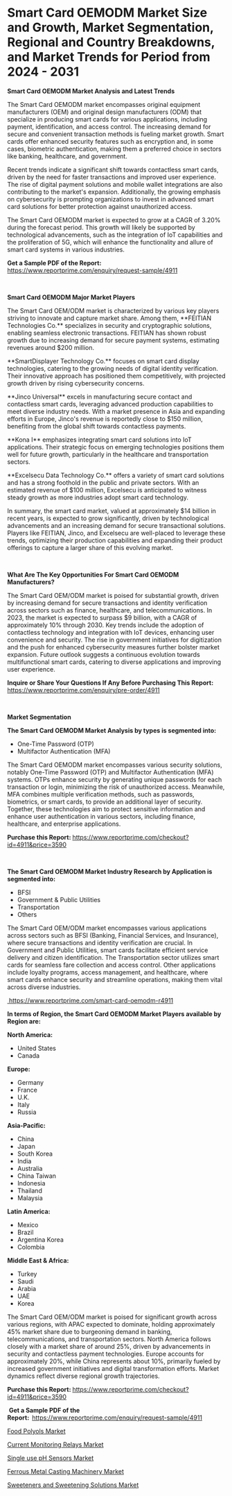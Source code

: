 <p><h1>Smart Card OEMODM Market Size and Growth, Market Segmentation, Regional and Country Breakdowns, and Market Trends for Period from 2024 -  2031</h1></p><p><strong>Smart Card OEMODM Market Analysis and Latest Trends</strong></p>
<p><p>The Smart Card OEMODM market encompasses original equipment manufacturers (OEM) and original design manufacturers (ODM) that specialize in producing smart cards for various applications, including payment, identification, and access control. The increasing demand for secure and convenient transaction methods is fueling market growth. Smart cards offer enhanced security features such as encryption and, in some cases, biometric authentication, making them a preferred choice in sectors like banking, healthcare, and government.</p><p>Recent trends indicate a significant shift towards contactless smart cards, driven by the need for faster transactions and improved user experience. The rise of digital payment solutions and mobile wallet integrations are also contributing to the market's expansion. Additionally, the growing emphasis on cybersecurity is prompting organizations to invest in advanced smart card solutions for better protection against unauthorized access.</p><p>The Smart Card OEMODM market is expected to grow at a CAGR of 3.20% during the forecast period. This growth will likely be supported by technological advancements, such as the integration of IoT capabilities and the proliferation of 5G, which will enhance the functionality and allure of smart card systems in various industries.</p></p>
<p><strong>Get a Sample PDF of the Report:&nbsp;</strong> <a href="https://www.reportprime.com/enquiry/request-sample/4911?utm_campaign=1413&utm_medium=2&utm_source=Github&utm_content=ia&utm_term=10102024&utm_id=smart-card-oemodm">https://www.reportprime.com/enquiry/request-sample/4911</a></p>
<p>&nbsp;</p>
<p><strong>Smart Card OEMODM Major Market Players</strong></p>
<p><p>The Smart Card OEM/ODM market is characterized by various key players striving to innovate and capture market share. Among them, **FEITIAN Technologies Co.** specializes in security and cryptographic solutions, enabling seamless electronic transactions. FEITIAN has shown robust growth due to increasing demand for secure payment systems, estimating revenues around $200 million.</p><p>**SmartDisplayer Technology Co.** focuses on smart card display technologies, catering to the growing needs of digital identity verification. Their innovative approach has positioned them competitively, with projected growth driven by rising cybersecurity concerns.</p><p>**Jinco Universal** excels in manufacturing secure contact and contactless smart cards, leveraging advanced production capabilities to meet diverse industry needs. With a market presence in Asia and expanding efforts in Europe, Jinco's revenue is reportedly close to $150 million, benefiting from the global shift towards contactless payments.</p><p>**Kona I** emphasizes integrating smart card solutions into IoT applications. Their strategic focus on emerging technologies positions them well for future growth, particularly in the healthcare and transportation sectors.</p><p>**Excelsecu Data Technology Co.** offers a variety of smart card solutions and has a strong foothold in the public and private sectors. With an estimated revenue of $100 million, Excelsecu is anticipated to witness steady growth as more industries adopt smart card technology.</p><p>In summary, the smart card market, valued at approximately $14 billion in recent years, is expected to grow significantly, driven by technological advancements and an increasing demand for secure transactional solutions. Players like FEITIAN, Jinco, and Excelsecu are well-placed to leverage these trends, optimizing their production capabilities and expanding their product offerings to capture a larger share of this evolving market.</p></p>
<p>&nbsp;</p>
<p><strong>What Are The Key Opportunities For Smart Card OEMODM Manufacturers?</strong></p>
<p><p>The Smart Card OEM/ODM market is poised for substantial growth, driven by increasing demand for secure transactions and identity verification across sectors such as finance, healthcare, and telecommunications. In 2023, the market is expected to surpass $9 billion, with a CAGR of approximately 10% through 2030. Key trends include the adoption of contactless technology and integration with IoT devices, enhancing user convenience and security. The rise in government initiatives for digitization and the push for enhanced cybersecurity measures further bolster market expansion. Future outlook suggests a continuous evolution towards multifunctional smart cards, catering to diverse applications and improving user experience.</p></p>
<p><strong>Inquire or Share Your Questions If Any Before Purchasing This Report:</strong> <a href="https://www.reportprime.com/enquiry/pre-order/4911?utm_campaign=1413&utm_medium=2&utm_source=Github&utm_content=ia&utm_term=10102024&utm_id=smart-card-oemodm">https://www.reportprime.com/enquiry/pre-order/4911</a></p>
<p>&nbsp;</p>
<p><strong>Market Segmentation</strong></p>
<p><strong>The Smart Card OEMODM Market Analysis by types is segmented into:</strong></p>
<p><ul><li>One-Time Password (OTP)</li><li>Multifactor Authentication (MFA)</li></ul></p>
<p><p>The Smart Card OEMODM market encompasses various security solutions, notably One-Time Password (OTP) and Multifactor Authentication (MFA) systems. OTPs enhance security by generating unique passwords for each transaction or login, minimizing the risk of unauthorized access. Meanwhile, MFA combines multiple verification methods, such as passwords, biometrics, or smart cards, to provide an additional layer of security. Together, these technologies aim to protect sensitive information and enhance user authentication in various sectors, including finance, healthcare, and enterprise applications.</p></p>
<p><strong>Purchase this Report:&nbsp;</strong><a href="https://www.reportprime.com/checkout?id=4911&price=3590&utm_campaign=1413&utm_medium=2&utm_source=Github&utm_content=ia&utm_term=10102024&utm_id=smart-card-oemodm">https://www.reportprime.com/checkout?id=4911&price=3590</a></p>
<p>&nbsp;</p>
<p><strong>The Smart Card OEMODM Market Industry Research by Application is segmented into:</strong></p>
<p><ul><li>BFSI</li><li>Government & Public Utilities</li><li>Transportation</li><li>Others</li></ul></p>
<p><p>The Smart Card OEM/ODM market encompasses various applications across sectors such as BFSI (Banking, Financial Services, and Insurance), where secure transactions and identity verification are crucial. In Government and Public Utilities, smart cards facilitate efficient service delivery and citizen identification. The Transportation sector utilizes smart cards for seamless fare collection and access control. Other applications include loyalty programs, access management, and healthcare, where smart cards enhance security and streamline operations, making them vital across diverse industries.</p></p>
<p><a href="https://www.reportprime.com/smart-card-oemodm-r4911?utm_campaign=1413&utm_medium=2&utm_source=Github&utm_content=ia&utm_term=10102024&utm_id=smart-card-oemodm">&nbsp;https://www.reportprime.com/smart-card-oemodm-r4911</a></p>
<p><strong>In terms of Region, the Smart Card OEMODM Market Players available by Region are:</strong></p>
<p>
    <p> <strong> North America: </strong>
        <ul>
            <li>United States</li>
            <li>Canada</li>
        </ul>
        </p> 
    <p> <strong> Europe: </strong>
        <ul>
            <li>Germany</li>
            <li>France</li>
            <li>U.K.</li>
            <li>Italy</li>
            <li>Russia</li>
        </ul>
        </p> 
    <p> <strong> Asia-Pacific: </strong>
        <ul>
            <li>China</li>
            <li>Japan</li>
            <li>South Korea</li>
            <li>India</li>
            <li>Australia</li>
            <li>China Taiwan</li>
            <li>Indonesia</li>
            <li>Thailand</li>
            <li>Malaysia</li>
        </ul>
        </p> 
    <p> <strong> Latin America: </strong>
        <ul>
            <li>Mexico</li>
            <li>Brazil</li>
            <li>Argentina Korea</li>
            <li>Colombia</li>
        </ul>
        </p> 
    <p> <strong> Middle East & Africa: </strong>
        <ul>
            <li>Turkey</li>
            <li>Saudi</li>
            <li>Arabia</li>
            <li>UAE</li>
            <li>Korea</li>
        </ul>
    </p>
    </p>
<p><p>The Smart Card OEM/ODM market is poised for significant growth across various regions, with APAC expected to dominate, holding approximately 45% market share due to burgeoning demand in banking, telecommunications, and transportation sectors. North America follows closely with a market share of around 25%, driven by advancements in security and contactless payment technologies. Europe accounts for approximately 20%, while China represents about 10%, primarily fueled by increased government initiatives and digital transformation efforts. Market dynamics reflect diverse regional growth trajectories.</p></p>
<p><strong>Purchase this Report: </strong><a href="https://www.reportprime.com/checkout?id=4911&price=3590&utm_campaign=1413&utm_medium=2&utm_source=Github&utm_content=ia&utm_term=10102024&utm_id=smart-card-oemodm">https://www.reportprime.com/checkout?id=4911&price=3590</a></p>
<p>&nbsp;<strong>Get a Sample PDF of the Report:&nbsp;&nbsp;</strong><a href="https://www.reportprime.com/enquiry/request-sample/4911?utm_campaign=1413&utm_medium=2&utm_source=Github&utm_content=ia&utm_term=10102024&utm_id=smart-card-oemodm">https://www.reportprime.com/enquiry/request-sample/4911</a></p>
<p><strong></strong></p>
<p><p><a href="https://issuu.com/reportprime-2/docs/food-polyols-market-size-2030.pptx_5bc2925d043d1f?utm_campaign=1413&utm_medium=2&utm_source=Github&utm_content=ia&utm_term=10102024&utm_id=smart-card-oemodm">Food Polyols Market</a></p><p><a href="https://www.linkedin.com/pulse/exploring-current-monitoring-relays-market-dynamics-revenue-5nile?utm_campaign=1413&utm_medium=2&utm_source=Github&utm_content=ia&utm_term=10102024&utm_id=smart-card-oemodm">Current Monitoring Relays Market</a></p><p><a href="https://github.com/ChiragRP21/Market-Research-Report-List-6/blob/main/single-use-ph-sensors-market.md?utm_campaign=1413&utm_medium=2&utm_source=Github&utm_content=ia&utm_term=10102024&utm_id=smart-card-oemodm">Single use pH Sensors Market</a></p><p><a href="https://www.linkedin.com/pulse/emerging-ferrous-metal-casting-machinery-market-opportunities-szetf?utm_campaign=1413&utm_medium=2&utm_source=Github&utm_content=ia&utm_term=10102024&utm_id=smart-card-oemodm">Ferrous Metal Casting Machinery Market</a></p><p><a href="https://issuu.com/reportprime-2/docs/sweeteners-and-sweetening-solutions_93c6311e75f85a?utm_campaign=1413&utm_medium=2&utm_source=Github&utm_content=ia&utm_term=10102024&utm_id=smart-card-oemodm">Sweeteners and Sweetening Solutions Market</a></p></p>